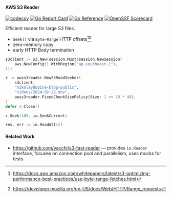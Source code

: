 #### AWS S3 Reader

[![codecov](https://codecov.io/gh/nikolaydubina/aws-s3-reader/graph/badge.svg?token=RjrAU7oJgH)](https://codecov.io/gh/nikolaydubina/aws-s3-reader)
[![Go Report Card](https://goreportcard.com/badge/github.com/nikolaydubina/aws-s3-reader)](https://goreportcard.com/report/github.com/nikolaydubina/aws-s3-reader)
[![Go Reference](https://pkg.go.dev/badge/github.com/nikolaydubina/aws-s3-reader.svg)](https://pkg.go.dev/github.com/nikolaydubina/aws-s3-reader)
[![OpenSSF Scorecard](https://api.securityscorecards.dev/projects/github.com/nikolaydubina/aws-s3-reader/badge)](https://securityscorecards.dev/viewer/?uri=github.com/nikolaydubina/aws-s3-reader)

Efficient reader for large S3 files.

* `Seek()` via `Byte-Range` HTTP offsets[^1][^2]
* zero-memory copy
* early HTTP Body termination

```go
s3client := s3.New(session.Must(session.NewSession(
    aws.NewConfig().WithRegion("ap-southeast-1"),
)))

r := awss3reader.NewS3ReadSeeker(
    s3client,
    "nikolaydubina-blog-public",
    "videos/2024-02-22.mov",
    awss3reader.FixedChunkSizePolicy{Size: 1 << 20 * 40},
)
defer r.Close()

r.Seek(100, io.SeekCurrent)

res, err := io.ReadAll(r)
```

#### Related Work

* https://github.com/yacchi/s3-fast-reader — provides `io.Reader` interface, focuses on connection pool and parallelism, uses mocks for tests 

[^1]: https://docs.aws.amazon.com/whitepapers/latest/s3-optimizing-performance-best-practices/use-byte-range-fetches.html
[^2]: https://developer.mozilla.org/en-US/docs/Web/HTTP/Range_requests
